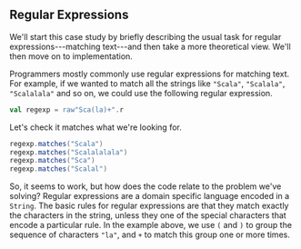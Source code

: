 ## Regular Expressions

We'll start this case study by briefly describing the usual task for regular expressions---matching text---and then take a more theoretical view. We'll then move on to implementation.

Programmers mostly commonly use regular expressions for matching text. For example, if we wanted to match all the strings like `"Scala"`, `"Scalala"`, `"Scalalala"` and so on, we could use the following regular expression.

```scala mdoc:silent
val regexp = raw"Sca(la)+".r
```

Let's check it matches what we're looking for.

```scala mdoc
regexp.matches("Scala")
regexp.matches("Scalalalala")
regexp.matches("Sca")
regexp.matches("Scalal")
```

So, it seems to work, but how does the code relate to the problem we've solving? Regular expressions are a domain specific language encoded in a `String`. The basic rules for regular expressions are that they match exactly the characters in the string, unless they one of the special characters that encode a particular rule. In the example above, we use `(` and `)` to group the sequence of characters `"la"`, and  `+` to match this group one or more times.
